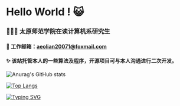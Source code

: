 
<!--
<a href="https://github.com/aeon20071/computer-vision-in-action">    
<img align="right" src="https://komarev.com/ghpvc/?username=aeon20071&label=Visitors&color=red&style=flat&logo=github" alt="gtihub-visitors" />
</a>
-->

# Hello World ! 😺

### 👨🏻‍🎓 太原师范学院在读计算机系研究生
#### 📮 工作邮箱：aeolian20071@foxmail.com
#### ✨ 该站托管本人的一些算法及程序，开源项目可与本人沟通进行二次开发。

![Anurag's GitHub stats](https://github-readme-stats.vercel.app/api?username=aeon20071&show_icons=true&title_color=4871E3&text_color=010101&bg_color=FDFDFD&icon_color=58A5F9&hide_border=true&locale=cn)

[![Top Langs](https://github-readme-stats.vercel.app/api/top-langs/?username=aeon20071&layout=compact&bg_color=FDFDFD&hide_border=true&locale=cn)](https://github.com/anuraghazra/github-readme-stats)

<a href="https://git.io/typing-svg"><img src="https://readme-typing-svg.herokuapp.com?font=Fira+Code&weight=600&size=21&duration=3000&pause=50&color=2E67D3&center=%E7%9C%9F&vCenter=%E7%9C%9F&multiline=true&repeat=%E5%81%87&random=%E5%81%87&width=500&height=75&lines=We+are+all+in+the+gutter%2C+;but+some+of+us+are+looking+at+the+stars." alt="Typing SVG" /></a>

<!--
**aeon20071/aeon20071** is a ✨ _special_ ✨ repository because its `README.md` (this file) appears on your GitHub profile.

Here are some ideas to get you started:

- 🔭 I’m currently working on ...
- 🌱 I’m currently learning ...
- 👯 I’m looking to collaborate on ...
- 🤔 I’m looking for help with ...
- 💬 Ask me about ...
- 📫 How to reach me: ...
- 😄 Pronouns: ...
- ⚡ Fun fact: ...
-->
